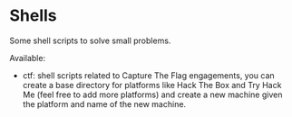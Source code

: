 # Shells

Some shell scripts to solve small problems.

Available:
- ctf: shell scripts related to Capture The Flag engagements, you can create a base directory for platforms like Hack The Box and Try Hack Me (feel free to add more platforms) and create a new machine given the platform and name of the new machine.
